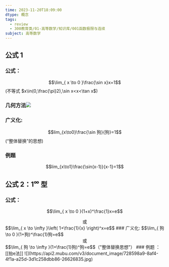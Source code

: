 ```yaml
---
time: 2023-11-20T18:09:00
dtype: 概念
tags:
  - review
  - 300教育类/01-高等数学/知识库/001函数极限与连续
subject: 高等数学
---
```

## 公式 1
### 公式：
$$\lim_{ x \to 0 }\frac{\sin x}x=1$$
  (不等式 $x\in(0,\frac{\pi}2),\sin x<x<\tan x$)
### 几何方法![](https://api2.mubu.com/v3/document_image/6f445148-7dd9-495d-bf9e-2f43356cbbce-26626835.jpg)
### 广义化: 
$$lim_{x\to0}\frac{\sin 狗}{狗}=1$$(“整体替换”的思想)
### 例题
$$lim_{x\to1}\frac{\sin(x-1)}{x-1}=1$$
## 公式 2：$1^\infty$ 型
### 公式：
$$\lim_{ x \to 0 }(1+x)^\frac{1}x=e$$
<center>或</center>
$$\lim_{ x \to \infty }\left( 1+\frac{1}{x} \right)^x=e$$
### 广义化:
$$\lim_{ 狗 \to 0 }(1+狗)^\frac{1}狗=e$$<center>或</center>
$$\lim_{ 狗 \to \infty }(1+\frac{1}狗)^狗=e$$（"整体替换思想"）
### 例题 ：
[[抬e法]] ![](https://api2.mubu.com/v3/document_image/728598a9-8af4-4f1a-a25d-3d1c258dbb86-26626835.jpg)